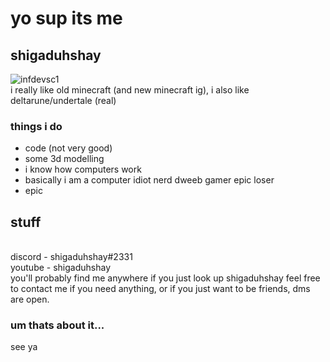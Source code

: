 # yo sup its me
## shigaduhshay
![infdevsc1](https://preview.redd.it/icyj5s59dip51.png?auto=webp&s=e6ebdbf074650313f70e7f109ec3d45d7ecd2706)
<br>
i really like old minecraft (and new minecraft ig), i also like deltarune/undertale (real)
### things i do
<ul>
<li>code (not very good)</li>
<li>some 3d modelling</li>
<li>i know how computers work</li>
<li>basically i am a computer idiot nerd dweeb gamer epic loser</li>
<li>epic</li>
</ul>
<h2>stuff</h2>
<br>
discord - shigaduhshay#2331 <br>
youtube - shigaduhshay <br>
you'll probably find me anywhere if you just look up shigaduhshay
feel free to contact me if you need anything, or if you just want to be friends, dms are open. <br>
<h3>um thats about it...</h3>
see ya
